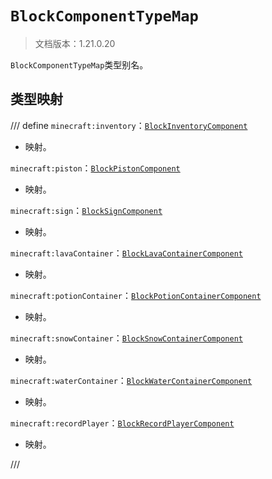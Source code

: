 # `BlockComponentTypeMap`

> 文档版本：1.21.0.20

`BlockComponentTypeMap`类型别名。

## 类型映射

/// define
`minecraft:inventory`：[`BlockInventoryComponent`](./blockinventorycomponent.md)

- 映射。

`minecraft:piston`：[`BlockPistonComponent`](./blockpistoncomponent.md)

- 映射。

`minecraft:sign`：[`BlockSignComponent`](./blocksigncomponent.md)

- 映射。

`minecraft:lavaContainer`：[`BlockLavaContainerComponent`](./blocklavacontainercomponent.md)

- 映射。

`minecraft:potionContainer`：[`BlockPotionContainerComponent`](./blockpotioncontainercomponent.md)

- 映射。

`minecraft:snowContainer`：[`BlockSnowContainerComponent`](./blocksnowcontainercomponent.md)

- 映射。

`minecraft:waterContainer`：[`BlockWaterContainerComponent`](./blockwatercontainercomponent.md)

- 映射。

`minecraft:recordPlayer`：[`BlockRecordPlayerComponent`](./blockrecordplayercomponent.md)

- 映射。


///
